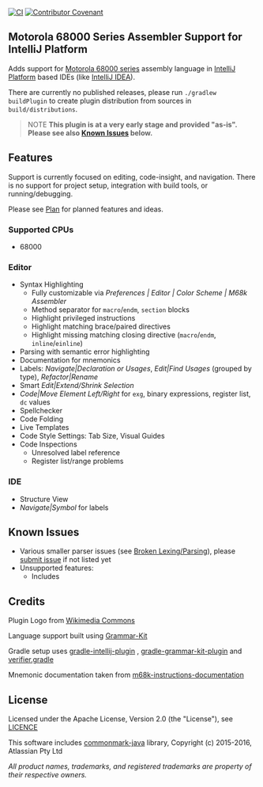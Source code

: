 [![CI](https://github.com/YannCebron/m68kplugin/workflows/CI/badge.svg)](https://github.com/YannCebron/m68kplugin/actions?query=workflow%3ACI)
[![Contributor Covenant](https://img.shields.io/badge/Contributor%20Covenant-v2.0%20adopted-ff69b4.svg)](CODE_OF_CONDUCT.md)

## Motorola 68000 Series Assembler Support for IntelliJ Platform

Adds support for [Motorola 68000 series](https://en.wikipedia.org/wiki/Motorola_68000_series) assembly language
in [IntelliJ Platform](http://www.jetbrains.org/intellij/sdk/docs/intro/intellij_platform.html#ides-based-on-the-intellij-platform)
based IDEs (like [IntelliJ IDEA](https://www.jetbrains.com/idea/)).
                               
There are currently no published releases, please run `./gradlew buildPlugin` to create plugin distribution from sources in `build/distributions`.

> NOTE **This plugin is at a very early stage and provided "as-is". Please see also [Known Issues](#known-issues) below.**

## Features

Support is currently focused on editing, code-insight, and navigation. There is no support for project setup,
integration with build tools, or running/debugging.

Please see [Plan](plan.md) for planned features and ideas.

### Supported CPUs

* 68000

### Editor

* Syntax Highlighting
  * Fully customizable via *Preferences | Editor | Color Scheme | M68k Assembler*
  * Method separator for `macro`/`endm`, `section` blocks
  * Highlight privileged instructions
  * Highlight matching brace/paired directives
  * Highlight missing matching closing directive (`macro`/`endm`, `inline`/`einline`)
* Parsing with semantic error highlighting
* Documentation for mnemonics
* Labels: *Navigate|Declaration or Usages*, *Edit|Find Usages* (grouped by type), *Refactor|Rename*
* Smart *Edit|Extend/Shrink Selection*
* *Code|Move Element Left/Right* for `exg`, binary expressions, register list, `dc` values
* Spellchecker
* Code Folding  
* Live Templates
* Code Style Settings: Tab Size, Visual Guides
* Code Inspections
  * Unresolved label reference
  * Register list/range problems

### IDE

* Structure View
* *Navigate|Symbol* for labels

## Known Issues

* Various smaller parser issues (see [Broken Lexing/Parsing](plan.md#broken-lexingparsing)), please [submit issue](https://github.com/YannCebron/m68kplugin/issues) if not listed yet
* Unsupported features:
  - Includes

## Credits

Plugin Logo from [Wikimedia Commons](https://commons.wikimedia.org/wiki/File:Motorola_M_symbol_blue.svg)

Language support built using [Grammar-Kit](https://github.com/JetBrains/Grammar-Kit)

Gradle setup uses [gradle-intellij-plugin](https://github.com/JetBrains/gradle-intellij-plugin/)
, [gradle-grammar-kit-plugin](https://github.com/JetBrains/gradle-grammar-kit-plugin)
and [verifier.gradle](https://github.com/FWDekker/intellij-randomness/blob/master/gradle/scripts/verifier.gradle)

Mnemonic documentation taken
from [m68k-instructions-documentation](https://github.com/prb28/m68k-instructions-documentation)

## License

Licensed under the Apache License, Version 2.0 (the "License"), see [LICENCE](LICENCE)

This software includes [commonmark-java](https://github.com/atlassian/commonmark-java) library, Copyright (c) 2015-2016,
Atlassian Pty Ltd

*All product names, trademarks, and registered trademarks are property of their respective owners.*